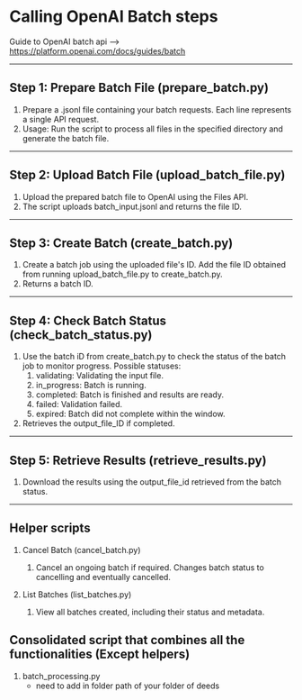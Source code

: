 # Calling OpenAI Batch steps

Guide to OpenAI batch api --> https://platform.openai.com/docs/guides/batch

---

## Step 1: Prepare Batch File (prepare_batch.py)

   1. Prepare a .jsonl file containing your batch requests. Each line represents a single API request.
   2. Usage: Run the script to process all files in the specified directory and generate the batch file.

---

## Step 2: Upload Batch File (upload_batch_file.py)

   1. Upload the prepared batch file to OpenAI using the Files API. 
   2. The script uploads batch_input.jsonl and returns the file ID.

---

## Step 3: Create Batch (create_batch.py)

   1. Create a batch job using the uploaded file's ID. Add the file ID obtained from running upload_batch_file.py to create_batch.py.
   2. Returns a batch ID.

---

## Step 4: Check Batch Status (check_batch_status.py)

   1. Use the batch iD from create_batch.py to check the status of the batch job to monitor progress.
      Possible statuses:
         1. validating: Validating the input file.
         2. in_progress: Batch is running.
         3. completed: Batch is finished and results are ready.
         4. failed: Validation failed.
         5. expired: Batch did not complete within the window.
   2. Retrieves the output_file_ID if completed.

---

## Step 5: Retrieve Results (retrieve_results.py)

   1. Download the results using the output_file_id retrieved from the batch status.

---

## Helper scripts

   1. Cancel Batch (cancel_batch.py)
      1. Cancel an ongoing batch if required. Changes batch status to cancelling and eventually cancelled.

   2. List Batches (list_batches.py)
      1. View all batches created, including their status and metadata.

## Consolidated script that combines all the functionalities (Except helpers)

   1. batch_processing.py
      - need to add in folder path of your folder of deeds